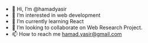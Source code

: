 - 👋 Hi, I’m @hamadyasir
- 👀 I’m interested in web development
- 🌱 I’m currently learning React
- 💞️ I’m looking to collaborate on Web Research Project.
- 📫 How to reach me hamad.yasir@gmail.com

<!---
hamadyasir/hamadyasir is a ✨ special ✨ repository because its `README.md` (this file) appears on your GitHub profile.
You can click the Preview link to take a look at your changes.
--->
